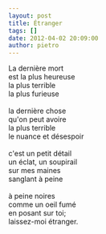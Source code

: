 ```yaml
---
layout: post
title: Étranger
tags: []
date: 2012-04-02 20:09:00
author: pietro
---
```

La dernière mort<br/>est la plus heureuse<br/>la plus terrible<br/>la plus furieuse<br/><br/>la dernière chose<br/>qu'on peut avoire<br/>la plus terrible<br/>le nuance et désespoir<br/><br/>c'est un petit détail<br/>un éclat, un soupirail<br/>sur mes maines<br/>sanglant à peine<br/><br/>à peine noires<br/>comme un oeil fumé<br/>en posant sur toi;<br/>laissez-moi étranger.
